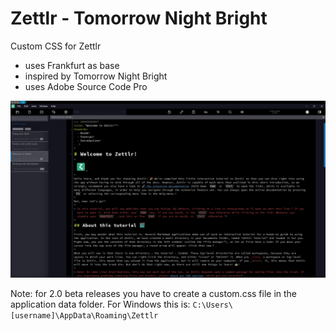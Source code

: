 Zettlr - Tomorrow Night Bright
==============================

Custom CSS for Zettlr
  * uses Frankfurt as base
  * inspired by Tomorrow Night Bright
  * uses Adobe Source Code Pro

![](example.png)

Note: for 2.0 beta releases you have to create a custom.css file in the application data folder. For Windows this is: `C:\Users\[username]\AppData\Roaming\Zettlr`
